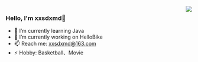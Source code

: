 <img align="right" src="https://github-readme-stats.vercel.app/api?username=xxsdxmd&show_icons=true&icon_color=CE1D2D&text_color=718096&bg_color=ffffff&hide_title=true&hide=contribs" />

### Hello, I'm xxsdxmd👋

<!--
**xxsdxmd/xxsdxmd** is a ✨ _special_ ✨ repository because its `README.md` (this file) appears on your GitHub profile.

Here are some ideas to get you started:

- 🔭 I’m currently working on ...
- 🌱 I’m currently learning ...
- 👯 I’m looking to collaborate on ...
- 🤔 I’m looking for help with ...
- 💬 Ask me about ...
- 📫 How to reach me: ...
- 😄 Pronouns: ...
- ⚡ Fun fact: ...
  -->
- 🌱 I’m currently learning Java
- 🔭 I’m currently working on HelloBike
- 📫 Reach me: xxsdxmd@163.com
- ⚡ Hobby: Basketball、Movie

